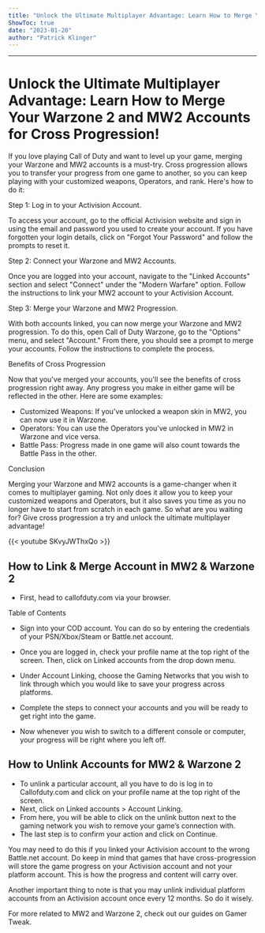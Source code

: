 ```yaml
---
title: "Unlock the Ultimate Multiplayer Advantage: Learn How to Merge Your Warzone 2 and MW2 Accounts for Cross Progression!"
ShowToc: true 
date: "2023-01-20"
author: "Patrick Klinger"
---
```

*****
# Unlock the Ultimate Multiplayer Advantage: Learn How to Merge Your Warzone 2 and MW2 Accounts for Cross Progression!

If you love playing Call of Duty and want to level up your game, merging your Warzone and MW2 accounts is a must-try. Cross progression allows you to transfer your progress from one game to another, so you can keep playing with your customized weapons, Operators, and rank. Here's how to do it:

Step 1: Log in to your Activision Account.

To access your account, go to the official Activision website and sign in using the email and password you used to create your account. If you have forgotten your login details, click on "Forgot Your Password" and follow the prompts to reset it.

Step 2: Connect your Warzone and MW2 Accounts.

Once you are logged into your account, navigate to the "Linked Accounts" section and select "Connect" under the "Modern Warfare" option. Follow the instructions to link your MW2 account to your Activision Account.

Step 3: Merge your Warzone and MW2 Progression.

With both accounts linked, you can now merge your Warzone and MW2 progression. To do this, open Call of Duty Warzone, go to the "Options" menu, and select "Account." From there, you should see a prompt to merge your accounts. Follow the instructions to complete the process.

Benefits of Cross Progression

Now that you've merged your accounts, you'll see the benefits of cross progression right away. Any progress you make in either game will be reflected in the other. Here are some examples:

- Customized Weapons: If you've unlocked a weapon skin in MW2, you can now use it in Warzone.
- Operators: You can use the Operators you've unlocked in MW2 in Warzone and vice versa.
- Battle Pass: Progress made in one game will also count towards the Battle Pass in the other.

Conclusion

Merging your Warzone and MW2 accounts is a game-changer when it comes to multiplayer gaming. Not only does it allow you to keep your customized weapons and Operators, but it also saves you time as you no longer have to start from scratch in each game. So what are you waiting for? Give cross progression a try and unlock the ultimate multiplayer advantage!

{{< youtube SKvyJWThxQo >}} 



## How to Link & Merge Account in MW2 & Warzone 2
 
- First, head to callofduty.com via your browser.

 

 
Table of Contents
 
- Sign into your COD account. You can do so by entering the credentials of your PSN/Xbox/Steam or Battle.net account.
 - Once you are logged in, check your profile name at the top right of the screen. Then, click on Linked accounts from the drop down menu.
 - Under Account Linking, choose the Gaming Networks that you wish to link through which you would like to save your progress across platforms.

 
- Complete the steps to connect your accounts and you will be ready to get right into the game.
 - Now whenever you wish to switch to a different console or computer, your progress will be right where you left off.

 
## How to Unlink Accounts for MW2 & Warzone 2
 
- To unlink a particular account, all you have to do is log in to Callofduty.com and click on your profile name at the top right of the screen.
 - Next, click on Linked accounts > Account Linking.
 - From here, you will be able to click on the unlink button next to the gaming network you wish to remove your game’s connection with.
 - The last step is to confirm your action and click on Continue.

 
You may need to do this if you linked your Activision account to the wrong Battle.net account. Do keep in mind that games that have cross-progression will store the game progress on your Activision account and not your platform account. This is how the progress and content will carry over.
 
Another important thing to note is that you may unlink individual platform accounts from an Activision account once every 12 months. So do it wisely.
 
For more related to MW2 and Warzone 2, check out our guides on Gamer Tweak.




